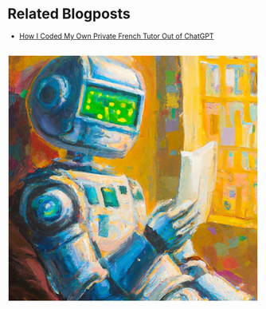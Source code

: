 # Related Blogposts

* [How I Coded My Own Private French Tutor Out of ChatGPT](https://shakedzy.medium.com/how-i-coded-my-own-private-french-tutor-out-of-chatgpt-16b3e15007bb)

<br>
<center>
    <img src="../images/reading_robot.jpg">
</center>